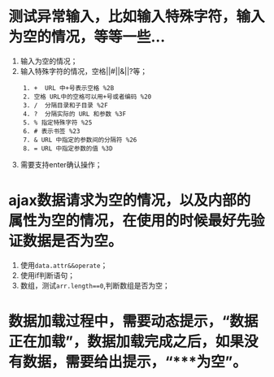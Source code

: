 

# 测试异常输入，比如输入特殊字符，输入为空的情况，等等一些...

1. 输入为空的情况；
2. 输入特殊字符的情况，空格||#||&||?等；
```URL特殊符号及对应的十六进制值编码：
	1. +  URL 中+号表示空格 %2B 
	2. 空格 URL中的空格可以用+号或者编码 %20 
	3. /  分隔目录和子目录 %2F  
	4. ?  分隔实际的 URL 和参数 %3F  
	5. % 指定特殊字符 %25  
	6. # 表示书签 %23  
	7. & URL 中指定的参数间的分隔符 %26  
	8. = URL 中指定参数的值 %3D 
```
3. 需要支持enter确认操作；

# ajax数据请求为空的情况，以及内部的属性为空的情况，在使用的时候最好先验证数据是否为空。

1. 使用```data.attr&&operate```；
2. 使用if判断语句；
3. 数组，测试```arr.length==0```,判断数组是否为空；


# 数据加载过程中，需要动态提示，“数据正在加载”，数据加载完成之后，如果没有数据，需要给出提示，“***为空”。 